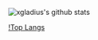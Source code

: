![xgladius's github stats](https://github-readme-stats.vercel.app/api?username=xgladius&count_private=true&show_icons=true&theme=material-palenight)

[!Top Langs](https://github-readme-stats.vercel.app/api/top-langs/?username=xgladius&exclude_repo=Pixel-Tamers-RE&theme=material-palenight&layout=compact)

